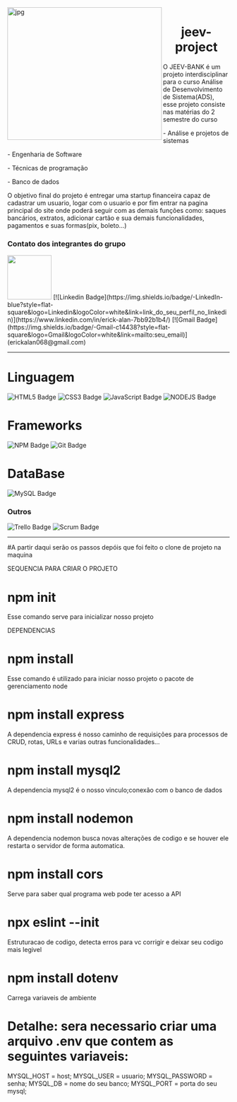 
<img align="left" alt="jpg" src="https://i.imgur.com/VdiqGsc.jpg" width="350" height="300" />
<h1 align=center> jeev-project</h1>
<p>O JEEV-BANK é um projeto interdisciplinar para o curso Análise de Desenvolvimento de Sistema(ADS), esse projeto consiste nas matérias do 2 semestre do curso
<p> - Análise e projetos de sistemas </p>
<p> - Engenharia de Software</p> 
<p> - Técnicas de programação</p>
<p> - Banco de dados</p>
<p> O objetivo final do projeto é entregar uma startup financeira capaz de cadastrar um usuario, logar com o usuario e por fim entrar na pagina principal do site onde poderá seguir com as demais funções como: saques bancários, extratos, adicionar cartão e sua demais funcionalidades, pagamentos e suas formas(pix, boleto...)
</p>
 
 ### Contato dos integrantes do grupo
<img src="https://i.imgur.com/U8SBpYQ.jpg" width="100" height="100" />
 [![Linkedin Badge](https://img.shields.io/badge/-LinkedIn-blue?style=flat-square&logo=Linkedin&logoColor=white&link=link_do_seu_perfil_no_linkedin)](https://www.linkedin.com/in/erick-alan-7bb92b1b4/)
[![Gmail Badge](https://img.shields.io/badge/-Gmail-c14438?style=flat-square&logo=Gmail&logoColor=white&link=mailto:seu_email)](erickalan068@gmail.com)

---

# Linguagem
 ![HTML5 Badge](https://img.shields.io/badge/HTML5-E34F26?style=for-the-badge&logo=html5&logoColor=white)
 ![CSS3 Badge](https://img.shields.io/badge/CSS3-1572B6?style=for-the-badge&logo=css3&logoColor=white)
 ![JavaScript Badge](https://img.shields.io/badge/JavaScript-F7DF1E?style=for-the-badge&logo=javascript&logoColor=black)
 ![NODEJS Badge](https://img.shields.io/badge/Node.js-43853D?style=for-the-badge&logo=node.js&logoColor=white)

# Frameworks

![NPM Badge](https://img.shields.io/badge/npm-CB3837?style=for-the-badge&logo=npm&logoColor=white)
![Git Badge](https://img.shields.io/badge/Git-F05032?style=for-the-badge&logo=git&logoColor=white)
 
 # DataBase
 
 ![MySQL Badge](https://img.shields.io/badge/MySQL-00000F?style=for-the-badge&logo=mysql&logoColor=white)
 
### Outros

 ![Trello Badge](https://img.shields.io/badge/Trello-blue?style=for-the-badge&logo=trello&logoColor=white)
 ![Scrum Badge](https://img.shields.io/badge/Scrum-00000F?style=for-the-badge&logo=scrum&logoColor=white)

----
#A partir daqui serão os passos depóis que foi feito o clone de projeto na maquina

SEQUENCIA PARA CRIAR O PROJETO

# npm init
Esse comando serve para inicializar nosso projeto

DEPENDENCIAS

# npm install 
Esse comando é utilizado para iniciar nosso projeto o pacote de gerenciamento node

# npm install express
A dependencia express é nosso caminho de requisições para processos de CRUD, rotas, URLs e varias outras funcionalidades...

# npm install mysql2
A dependencia mysql2 é o nosso vinculo;conexão com o banco de dados

# npm install nodemon
A dependencia nodemon busca novas alterações de codigo e se houver ele restarta o servidor de forma automatica.

# npm install cors 
Serve para saber qual programa web pode ter acesso a API 

# npx eslint --init 
Estruturacao de codigo, detecta erros para vc corrigir e deixar seu codigo mais legivel 

# npm install dotenv 
Carrega variaveis de ambiente

# Detalhe: sera necessario criar uma arquivo .env que contem as seguintes variaveis:
MYSQL_HOST = host;
MYSQL_USER = usuario;
MYSQL_PASSWORD = senha;
MYSQL_DB = nome do seu banco;
MYSQL_PORT = porta do seu mysql;



